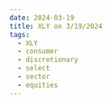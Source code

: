 ```yaml
---
date: 2024-03-19
title: XLY on 3/19/2024
tags: 
  - XLY
  - consumer
  - discretionary
  - select
  - sector
  - equities
---
```

<div class="post">
<snapshot-grid 
    :reports="['2024/03/18/CTA/XLY', '2024/03/19/CTA/XLY', '2024/03/19/MTP/XLY']"
    chart="2024/03/19/Chart/XLY"
/>
<p>

</p>
<p>

</p>
</div>